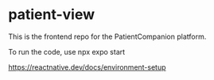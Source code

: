 # patient-view

This is the frontend repo for the PatientCompanion platform.

To run the code, use npx expo start

https://reactnative.dev/docs/environment-setup
